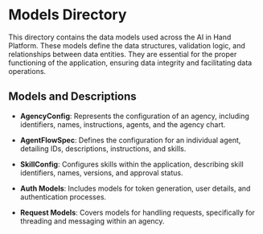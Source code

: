 # Models Directory

This directory contains the data models used across the AI in Hand Platform.
These models define the data structures, validation logic, and relationships between data entities.
They are essential for the proper functioning of the application, ensuring data integrity and facilitating data operations.

## Models and Descriptions

- **AgencyConfig**: Represents the configuration of an agency, including identifiers, names, instructions, agents, and the agency chart.

- **AgentFlowSpec**: Defines the configuration for an individual agent, detailing IDs, descriptions, instructions, and skills.

- **SkillConfig**: Configures skills within the application, describing skill identifiers, names, versions, and approval status.

- **Auth Models**: Includes models for token generation, user details, and authentication processes.

- **Request Models**: Covers models for handling requests, specifically for threading and messaging within an agency.
